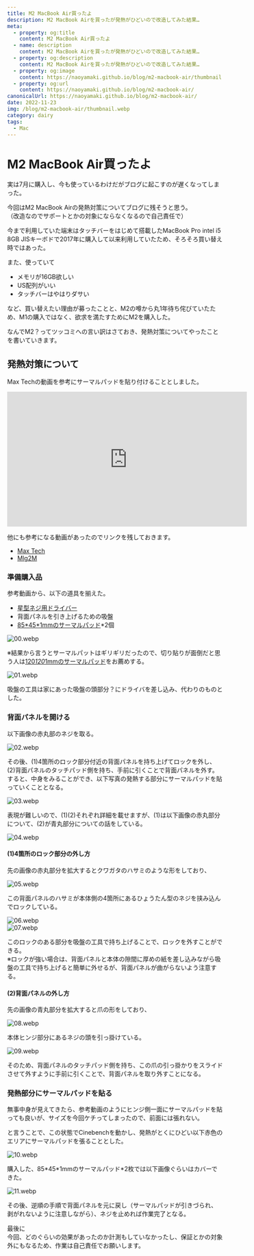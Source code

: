 ```yaml
---
title: M2 MacBook Air買ったよ
description: M2 MacBook Airを買ったが発熱がひどいので改造してみた結果…
meta:
  - property: og:title
    content: M2 MacBook Air買ったよ
  - name: description
    content: M2 MacBook Airを買ったが発熱がひどいので改造してみた結果…
  - property: og:description
    content: M2 MacBook Airを買ったが発熱がひどいので改造してみた結果…
  - property: og:image
    content: https://naoyamaki.github.io/blog/m2-macbook-air/thumbnail.webp
  - property: og:url
    content: https://naoyamaki.github.io/blog/m2-macbook-air/
canonicalUrl: https://naoyamaki.github.io/blog/m2-macbook-air/
date: 2022-11-23
img: /blog/m2-macbook-air/thumbnail.webp
category: dairy
tags:
  - Mac
---
```


# M2 MacBook Air買ったよ

実は7月に購入し、今も使っているわけだがブログに起こすのが遅くなってしまった。

今回はM2 MacBook Airの発熱対策についてブログに残そうと思う。  
（改造なのでサポートとかの対象にならなくなるので自己責任で）

今まで利用していた端末はタッチバーをはじめて搭載したMacBook Pro intel i5 8GB JISキーボドで2017年に購入して以来利用していたため、そろそろ買い替え時ではあった。

また、使っていて

- メモリが16GB欲しい
- US配列がいい
- タッチバーはやはりダサい

など、買い替えたい理由が募ったことと、M2の噂から丸1年待ち侘びていたため、M1の購入ではなく、欲求を満たすためにM2を購入した。

なんでM2？ってツッコミへの言い訳はさておき、発熱対策についてやったことを書いていきます。

## 発熱対策について

Max Techの動画を参考にサーマルパッドを貼り付けることとしました。

<iframe width="560" height="315" src="https://www.youtube.com/embed/GB7hoBNBK78" title="YouTube video player" frameborder="0" allow="accelerometer; clipboard-write; encrypted-media; gyroscope; picture-in-picture" allowfullscreen></iframe>

他にも参考になる動画があったのでリンクを残しておきます。

- [Max Tech](https://www.youtube.com/watch?v=BSkcMwzZEFo)
- [Mlg2M](https://www.youtube.com/watch?v=20O0tyumdnY)

### 準備購入品

参考動画から、以下の道具を揃えた。

- [星型ネジ用ドライバー](https://www.amazon.co.jp/gp/product/B087PF5RQ3/ref=ppx_yo_dt_b_asin_title_o08_s00?ie=UTF8&psc=1)
- 背面パネルを引き上げるための吸盤
- [85\*45\*1mmのサーマルパッド](https://www.amazon.co.jp/gp/product/B0B148GLSH/ref=ppx_yo_dt_b_asin_title_o07_s00?ie=UTF8&th=1)\*2個

![00.webp](/blog/m2-macbook-air/00.webp)

※結果から言うとサーマルパットはギリギリだったので、切り貼りが面倒だと思う人は[120*120*1mmのサーマルパッド](https://www.amazon.co.jp/Thermalright-%E3%82%B7%E3%83%AA%E3%82%B3%E3%83%B3%E3%82%B5%E3%83%BC%E3%83%9E%E3%83%AB%E3%83%91%E3%83%83%E3%83%89%E3%80%81%E5%86%B7%E5%8D%B4%E3%83%A9%E3%82%B8%E3%82%A8%E3%83%BC%E3%82%BF%E3%83%BC%E3%83%95%E3%82%A3%E3%83%B3%E3%80%81120x120x1mm-%E4%B8%A1%E9%9D%A2%E6%94%BE%E7%86%B1%E3%82%B7%E3%83%AA%E3%82%B3%E3%83%BC%E3%83%B3%E3%83%91%E3%83%83%E3%83%89%E3%80%81%E7%86%B1%E4%BC%9D%E5%B0%8E%E6%80%A712-8-mk%E3%80%81%E8%BB%9F%E3%82%89%E3%81%8B%E6%9D%90%E8%B3%AA%E3%80%81SSD-IC%E3%83%81%E3%83%83%E3%83%97%E3%82%BB%E3%83%83%E3%83%88%E5%86%B7%E5%8D%B4%E7%94%A8/dp/B08Z785SDR/ref=d_pd_sbs_sccl_4_2/358-6614180-3055967?pd_rd_w=E59P0&content-id=amzn1.sym.0658137e-f5cd-4a01-8903-013eee01b385&pf_rd_p=0658137e-f5cd-4a01-8903-013eee01b385&pf_rd_r=29WYAH9PAKKX92T77WCB&pd_rd_wg=H09mE&pd_rd_r=ad0df1c7-a619-4ddc-aeec-5ca4c7c37c2b&pd_rd_i=B08Z785SDR&psc=1)をお薦めする。

![01.webp](/blog/m2-macbook-air/01.webp)

吸盤の工具は家にあった吸盤の頭部分？にドライバを差し込み、代わりのものとした。

### 背面パネルを開ける

以下画像の赤丸部のネジを取る。

![02.webp](/blog/m2-macbook-air/02.webp)

その後、(1)4箇所のロック部分付近の背面パネルを持ち上げてロックを外し、(2)背面パネルのタッチパッド側を持ち、手前に引くことで背面パネルを外す。  
すると、中身をみることができ、以下写真の発熱する部分にサーマルパッドを貼っていくこととなる。

![03.webp](/blog/m2-macbook-air/03.webp)

表現が難しいので、(1)(2)それぞれ詳細を載せますが、(1)は以下画像の赤丸部分について、(2)が青丸部分についての話をしている。

![04.webp](/blog/m2-macbook-air/04.webp)

#### (1)4箇所のロック部分の外し方

先の画像の赤丸部分を拡大するとクワガタのハサミのような形をしており、

![05.webp](/blog/m2-macbook-air/05.webp)

この背面パネルのハサミが本体側の4箇所にあるひょうたん型のネジを挟み込んでロックしている。

![06.webp](/blog/m2-macbook-air/06.webp)  
![07.webp](/blog/m2-macbook-air/07.webp)

このロックのある部分を吸盤の工具で持ち上げることで、ロックを外すことができる。  
※ロックが強い場合は、背面パネルと本体の隙間に厚めの紙を差し込みながら吸盤の工具で持ち上げると簡単に外せるが、背面パネルが曲がらないよう注意する。

#### (2)背面パネルの外し方

先の画像の青丸部分を拡大すると爪の形をしており、

![08.webp](/blog/m2-macbook-air/08.webp)

本体ヒンジ部分にあるネジの頭を引っ掛けている。

![09.webp](/blog/m2-macbook-air/09.webp)

そのため、背面パネルのタッチパッド側を持ち、この爪の引っ掛かりをスライドさせて外すように手前に引くことで、背面パネルを取り外すことになる。

### 発熱部分にサーマルパッドを貼る

無事中身が見えてきたら、参考動画のようにヒンジ側一面にサーマルパッドを貼っても良いが、サイズを今回ケチってしまったので、前面には張れない。

と言うことで、この状態でCinebenchを動かし、発熱がとくにひどい以下赤色のエリアにサーマルパッドを張ることとした。

![10.webp](/blog/m2-macbook-air/10.webp)

購入した、85\*45\*1mmのサーマルパッド\*2枚では以下画像ぐらいはカバーできた。

![11.webp](/blog/m2-macbook-air/11.webp)

その後、逆順の手順で背面パネルを元に戻し（サーマルパッドが引きづられ、剥がれないように注意しながら）、ネジを止めれば作業完了となる。

最後に  
今回、どのぐらいの効果があったのか計測もしていなかったし、保証とかの対象外にもなるため、作業は自己責任でお願いします。